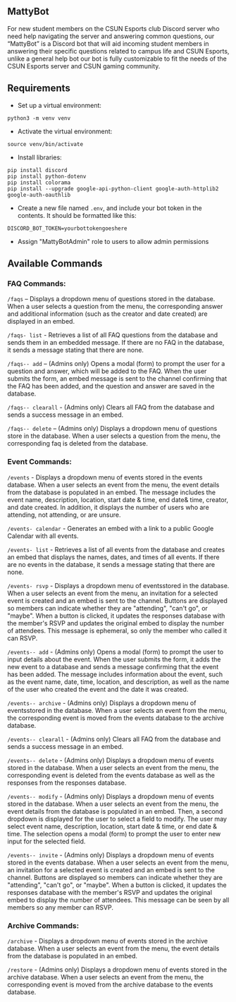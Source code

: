 ## MattyBot
For new student members on the CSUN Esports club Discord server who need help navigating the server and answering common questions, our “MattyBot” is a Discord bot that will aid incoming student members in answering their specific questions related to campus life and CSUN Esports, unlike a general help bot our bot is fully customizable to fit the needs of the CSUN Esports server and CSUN gaming community.


## Requirements
- Set up a virtual environment:
```
python3 -m venv venv
```
- Activate the virtual environment:
```
source venv/bin/activate
```

- Install libraries:
```
pip install discord
pip install python-dotenv
pip install colorama
pip install --upgrade google-api-python-client google-auth-httplib2 google-auth-oauthlib
```


- Create a new file named `.env`, and include your bot token in the contents. It should be formatted like this:
```
DISCORD_BOT_TOKEN=yourbottokengoeshere
```

- Assign "MattyBotAdmin" role to users to allow admin permissions

## Available Commands
### FAQ Commands: 

`/faqs` – Displays a dropdown menu of questions stored in the database. When a user selects a question from the menu, the corresponding answer and additional information (such as the creator and date created) are displayed in an embed.

`/faqs- list` -  Retrieves a list of all FAQ questions from the database and sends them in an embedded message. If there are no FAQ in the database, it sends a message stating that there are none.

`/faqs-- add` – (Admins only) Opens a modal (form) to prompt the user for a question and answer, which will be added to the FAQ. When the user submits the form, an embed message is sent to the channel confirming that the FAQ has been added, and the question and answer are saved in the database. 

`/faqs-- clearall` - (Admins only) Clears all FAQ from the database and sends a success message in an embed.

`/faqs-- delete` – (Admins only) Displays a dropdown menu of questions store in the database. When a user selects a question from the menu, the corresponding faq is deleted from the database.


### Event Commands:
`/events` - Displays a dropdown menu of events stored in the events database. When a user selects an event from the menu, the event details from the database is populated in an embed. The message includes the event name, description, location, start date & time, end date& time, creator, and date created. In addition, it displays the number of users who are attending, not attending, or are unsure.

`/events- calendar` - Generates an embed with a link to a public Google Calendar with all events.

`/events- list` - Retrieves a list of all events from the database and creates an embed that displays the names, dates, and times of all events. If there are no events in the database, it sends a message stating that there are none.

`/events- rsvp` - Displays a dropdown menu of eventsstored in the database. When a user selects an event from the menu, an invitation for a selected event is created and an embed is sent to the channel. Buttons are displayed so members can indicate whether they are "attending", "can't go", or "maybe". When a button is clicked, it updates the responses database with the member's RSVP and updates the original embed to display the number of attendees. This message is ephemeral, so only the member who called it can RSVP.

`/events-- add` - (Admins only) Opens a modal (form) to prompt the user to input details about the event.  When the user submits the form, it adds the new event to a database and sends a message confirming that the event has been added. The message includes information about the event, such as the event name, date, time, location, and description, as well as the name of the user who created the event and the date it was created.

`/events-- archive` - (Admins only) Displays a dropdown menu of eventsstored in the database. When a user selects an event from the menu, the corresponding event is moved from the events database to the archive database.

`/events-- clearall` - (Admins only) Clears all FAQ from the database and sends a success message in an embed.

`/events-- delete` - (Admins only) Displays a dropdown menu of events stored in the database. When a user selects an event from the menu, the corresponding event is deleted from the events database as well as the responses from the responses database.

`/events-- modify` - (Admins only) Displays a dropdown menu of events stored in the database. When a user selects an event from the menu, the event details from the database is populated in an embed. Then, a second dropdown is displayed for the user to select a field to modify. The user may select event name, description, location, start date & time, or end date & time. The selection opens a modal (form) to prompt the user to enter new input for the selected field. 

`/events-- invite` - (Admins only)  Displays a dropdown menu of events stored in the events database. When a user selects an event from the menu, an invitation for a selected event is created and an embed is sent to the channel. Buttons are displayed so members can indicate whether they are "attending", "can't go", or "maybe". When a button is clicked, it updates the responses database with the member's RSVP and updates the original embed to display the number of attendees. This message can be seen by all members so any member can RSVP.

### Archive Commands:
`/archive` - Displays a dropdown menu of events stored in the archive database. When a user selects an event from the menu, the event details from the database is populated in an embed.

`/restore` - (Admins only) Displays a dropdown menu of events stored in the archive database. When a user selects an event from the menu, the corresponding event is moved from the archive database to the events database.
